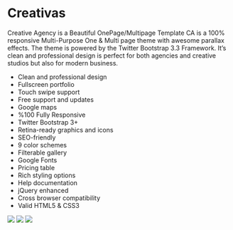 # Creativas
Creative Agency is a Beautiful OnePage/Multipage Template CA is a 100% responsive Multi-Purpose One & Multi page theme with awesome parallax effects. The theme is powered by the Twitter Bootstrap 3.3 Framework. It’s clean and professional design is perfect for both agencies and creative studios but also for modern business.

<ul>
  <li>Clean and professional design</li>
  <li>Fullscreen portfolio</li>
  <li>Touch swipe support</li>
  <li>Free support and updates</li>
  <li>Google maps</li>
  <li>%100 Fully Responsive</li>
  <li>Twitter Bootstrap 3+</li>
  <li>Retina-ready graphics and icons</li>
  <li>SEO-friendly</li>
  <li>9 color schemes</li>
  <li>Filterable gallery</li>
  <li>Google Fonts</li>
  <li>Pricing table</li>
  <li>Rich styling options</li>
  <li>Help documentation</li>
  <li>jQuery enhanced</li>
  <li>Cross browser compatibility</li>
  <li>Valid HTML5 & CSS3</li>
</ul>

<img src="http://danielpervaiz.com/github/images/creativas-1.png"/>
<img src="http://danielpervaiz.com/github/images/creativas-2.png"/>
<img src="http://danielpervaiz.com/github/images/creativas-3.png"/>
